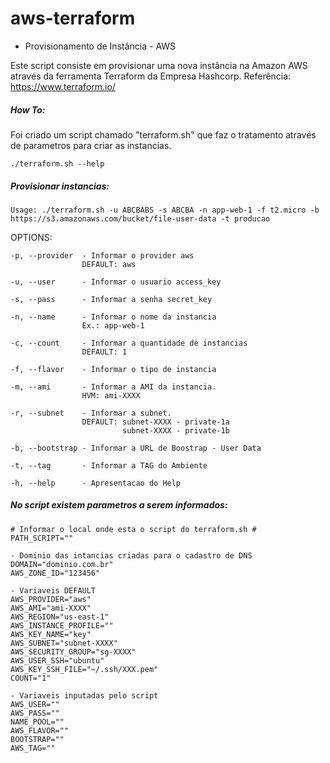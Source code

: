# aws-terraform

- Provisionamento de Instância - AWS

Este script consiste em provisionar uma nova instância na Amazon AWS através da ferramenta Terraform da Empresa Hashcorp.
Referência: https://www.terraform.io/

##### How To:

Foi criado um script chamado "terraform.sh" que faz o tratamento através de parametros para criar as instancias.

```
./terraform.sh --help
```

##### Provisionar instancias:

```
Usage: ./terraform.sh -u ABCBABS -s ABCBA -n app-web-1 -f t2.micro -b https://s3.amazonaws.com/bucket/file-user-data -t producao
```

OPTIONS:

```
-p, --provider  - Informar o provider aws
                DEFAULT: aws

-u, --user      - Informar o usuario access_key

-s, --pass      - Informar a senha secret_key

-n, --name      - Informar o nome da instancia
                Ex.: app-web-1

-c, --count     - Informar a quantidade de instancias
                DEFAULT: 1

-f, --flavor    - Informar o tipo de instancia

-m, --ami       - Informar a AMI da instancia.
                HVM: ami-XXXX

-r, --subnet    - Informar a subnet.
                DEFAULT: subnet-XXXX - private-1a
                         subnet-XXXX - private-1b

-b, --bootstrap - Informar a URL de Boostrap - User Data

-t, --tag       - Informar a TAG do Ambiente

-h, --help      - Apresentacao do Help
```

##### No script existem parametros a serem informados:

```
# Informar o local onde esta o script do terraform.sh #
PATH_SCRIPT=""

- Dominio das intancias criadas para o cadastro de DNS
DOMAIN="dominio.com.br"
AWS_ZONE_ID="123456"

- Variaveis DEFAULT
AWS_PROVIDER="aws"
AWS_AMI="ami-XXXX"
AWS_REGION="us-east-1"
AWS_INSTANCE_PROFILE=""
AWS_KEY_NAME="key"
AWS_SUBNET="subnet-XXXX"
AWS_SECURITY_GROUP="sg-XXXX"
AWS_USER_SSH="ubuntu"
AWS_KEY_SSH_FILE="~/.ssh/XXX.pem"
COUNT="1"

- Variaveis inputadas pelo script
AWS_USER=""
AWS_PASS=""
NAME_POOL=""
AWS_FLAVOR=""
BOOTSTRAP=""
AWS_TAG=""
```
